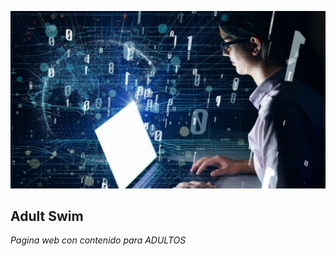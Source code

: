 ![IMAGEN CURSO BIGDATA](https://github.com/LOBOSJOCELYN/miprimer.repositorio/blob/main/bigdata.jpg)
## Adult Swim
_Pagina web con contenido para_  *ADULTOS*
